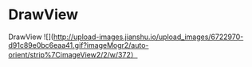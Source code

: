 # DrawView
DrawView
![](http://upload-images.jianshu.io/upload_images/6722970-d91c89e0bc6eaa41.gif?imageMogr2/auto-orient/strip%7CimageView2/2/w/372）
